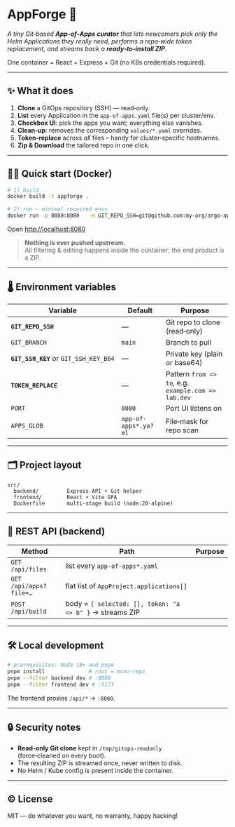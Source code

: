 # AppForge 🚀

*A tiny Git‑based **App‑of‑Apps curator** that lets newcomers pick only the
Helm Applications they really need, performs a repo‑wide token replacement,
and streams back a **ready‑to‑install ZIP**.*

One container = React + Express + Git (no K8s credentials required).

---

## ✨ What it does

1. **Clone** a GitOps repository (SSH) — read‑only.  
2. **List** every Application in the `app-of-apps.yaml` file(s) per cluster/env.  
3. **Checkbox UI**: pick the apps you want; everything else vanishes.  
4. **Clean‑up**: removes the corresponding `values/*.yaml` overrides.  
5. **Token‑replace** across *all* files – handy for cluster‑specific hostnames.  
6. **Zip & Download** the tailored repo in one click.

---

## 🏃‍♂️ Quick start (Docker)

```bash
# 1) build
docker build -t appforge .

# 2) run – minimal required envs
docker run -p 8080:8080   -e GIT_REPO_SSH=git@github.com:my‑org/argo‑apps.git   -e GIT_SSH_KEY="$(cat ~/.ssh/id_ed25519)"   -e TOKEN_REPLACE="mycompany.local => mylab.dev"   appforge
```

Open <http://localhost:8080>

> **Nothing is ever pushed upstream.**  
> All filtering & editing happens inside the container; the end product is a ZIP.

---

## 🌡 Environment variables

| Variable | Default | Purpose |
|----------|---------|---------|
| **`GIT_REPO_SSH`** | — | Git repo to clone (read‑only) |
| `GIT_BRANCH` | `main` | Branch to pull |
| **`GIT_SSH_KEY`** or `GIT_SSH_KEY_B64` | — | Private key (plain or base64) |
| **`TOKEN_REPLACE`** | — | Pattern `from => to`, e.g. `example.com => lab.dev` |
| `PORT` | `8080` | Port UI listens on |
| `APPS_GLOB` | `app-of-apps*.ya?ml` | File‑mask for repo scan |

---

## 🗂 Project layout

```
src/
  backend/         Express API + Git helper
  frontend/        React + Vite SPA
  Dockerfile       multi‑stage build (node:20‑alpine)
```

---

## 🔌 REST API (backend)

| Method | Path | Purpose |
|--------|------|---------|
| `GET /api/files` | list every `app-of-apps*.yaml` |
| `GET /api/apps?file=…` | flat list of `AppProject.applications[]` |
| `POST /api/build` | body = `{ selected: [], token: "a => b" }` → streams ZIP |

---

## 🛠 Local development

```bash
# prerequisites: Node 18+ and pnpm
pnpm install              # root = mono‑repo
pnpm --filter backend dev # :8080
pnpm --filter frontend dev # :5173
```

The frontend proxies `/api/*` → `:8080`.

---

## 🔒 Security notes

* **Read‑only Git clone** kept in `/tmp/gitops-readonly`  
  (force‑cleaned on every boot).
* The resulting ZIP is streamed once, never written to disk.
* No Helm / Kube config is present inside the container.

---

## © License

MIT — do whatever you want, no warranty, happy hacking!
